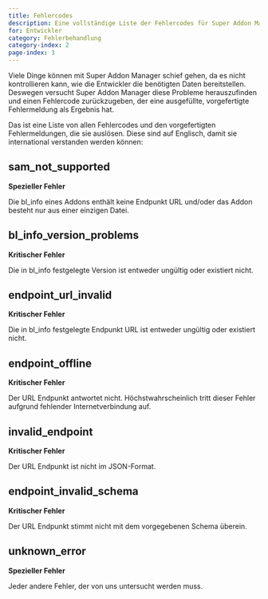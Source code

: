 ```yaml
---
title: Fehlercodes
description: Eine vollständige Liste der Fehlercodes für Super Addon Manager.
for: Entwickler
category: Fehlerbehandlung
category-index: 2
page-index: 3
---
```


Viele Dinge können mit Super Addon Manager schief gehen, da es nicht kontrollieren kann, wie die Entwickler die benötigten Daten bereitstellen. Deswegen versucht Super Addon Manager diese Probleme herauszufinden und einen Fehlercode zurückzugeben, der eine ausgefüllte, vorgefertigte Fehlermeldung als Ergebnis hat.

Das ist eine Liste von allen Fehlercodes und den vorgefertigten Fehlermeldungen, die sie auslösen. Diese sind auf Englisch, damit sie international verstanden werden können:

## sam_not_supported

**Spezieller Fehler**

Die bl_info eines Addons enthält keine Endpunkt URL und/oder das Addon besteht nur aus einer einzigen Datei.

<SamNotSupported />

## bl_info_version_problems

**Kritischer Fehler**

Die in bl_info festgelegte Version ist entweder ungültig oder existiert nicht.
<BlInfoVersionProblems />

## endpoint_url_invalid

**Kritischer Fehler**

Die in bl_info festgelegte Endpunkt URL ist entweder ungültig oder existiert nicht.
<UrlInvalid />

## endpoint_offline

**Kritischer Fehler**

Der URL Endpunkt antwortet nicht. Höchstwahrscheinlich tritt dieser Fehler aufgrund fehlender Internetverbindung auf.
<EndpointOffline />

## invalid_endpoint

**Kritischer Fehler**

Der URL Endpunkt ist nicht im JSON-Format.
<InvalidEndpoint />

## endpoint_invalid_schema

**Kritischer Fehler**

Der URL Endpunkt stimmt nicht mit dem vorgegebenen Schema überein.
<EndpointInvalidSchema />

## unknown_error

**Spezieller Fehler**

Jeder andere Fehler, der von uns untersucht werden muss.
<UnknownError />
